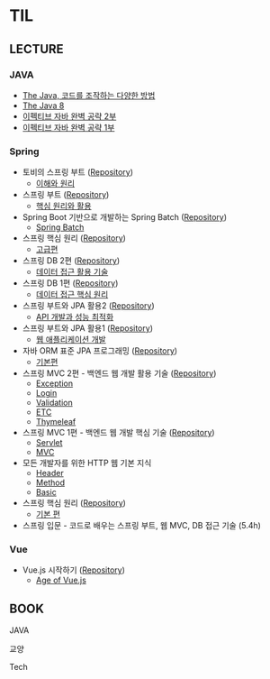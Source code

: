 # TIL

## LECTURE

### JAVA

- [The Java, 코드를 조작하는 다양한 방법](https://jihunparkme.github.io/the-java/)
- [The Java 8](https://jihunparkme.github.io/the-java/)
- [이펙티브 자바 완벽 공략 2부](https://jihunparkme.github.io/Effective-Java-Class-Interface-Generics/)
- [이펙티브 자바 완벽 공략 1부](https://jihunparkme.github.io/Effective-Java-Object/)

### Spring

- 토비의 스프링 부트 ([Repository](https://github.com/jihunparkme/inflearn-toby-spring-boot))
  - [이해와 원리](https://jihunparkme.github.io/toby-spring-boot/)
- 스프링 부트 ([Repository](https://github.com/jihunparkme/Inflearn-Spring-Boot))
  - [핵심 원리와 활용](https://jihunparkme.github.io/spring-boot/)
- Spring Boot 기반으로 개발하는 Spring Batch ([Repository](https://github.com/jihunparkme/Inflearn-Spring-Batch))
  - [Spring Batch](https://jihunparkme.github.io/Spring-Boot-base-Spring-Batch/)
- 스프링 핵심 원리 ([Repository](https://github.com/jihunparkme/Inflearn-Spring-Core-Principles-Advanced))
  - [고급편](https://jihunparkme.github.io/Spring-Core-Principles-Advanced/)
- 스프링 DB 2편 ([Repository](https://github.com/jihunparkme/Inflearn-Spring-DB))
  - [데이터 접근 활용 기술](https://jihunparkme.github.io/Spring-DB-Part2/)
- 스프링 DB 1편 ([Repository](https://github.com/jihunparkme/Inflearn-Spring-DB))
  - [데이터 접근 핵심 원리](https://jihunparkme.github.io/Spring-DB-Part1/)
- 스프링 부트와 JPA 활용2 ([Repository](https://github.com/jihunparkme/inflearn-spring-jpa-roadmap/tree/main/jpa-web-jpashop))
  - [API 개발과 성능 최적화](https://jihunparkme.github.io/JPA-API-and-performance-optimization/)
- 스프링 부트와 JPA 활용1 ([Repository](https://github.com/jihunparkme/inflearn-spring-jpa-roadmap/tree/main/jpa-web-jpashop))
  - [웹 애플리케이션 개발](https://jihunparkme.github.io/JPA-Web-Application/)
- 자바 ORM 표준 JPA 프로그래밍 ([Repository](https://github.com/jihunparkme/inflearn-spring-jpa-roadmap))
  - [기본편](https://jihunparkme.github.io/JPA-Programming-base/)
- 스프링 MVC 2편 - 백엔드 웹 개발 활용 기술 ([Repository](https://github.com/jihunparkme/Inflearn_Spring_MVC_Part-2))
  - [Exception](https://jihunparkme.github.io/Spring-MVC-Part2-Exception/)
  - [Login](https://jihunparkme.github.io/Spring-MVC-Part2-Login/)
  - [Validation](https://jihunparkme.github.io/Spring-MVC-Part2-Validation/)
  - [ETC](https://jihunparkme.github.io/Spring-MVC-Part2-Etc/)
  - [Thymeleaf](https://jihunparkme.github.io/Spring-MVC-Part2-Thymeleaf/)
- 스프링 MVC 1편 - 백엔드 웹 개발 핵심 기술 ([Repository](https://github.com/jihunparkme/Inflearn_Spring_MVC_Part-1))
  - [Servlet](https://jihunparkme.github.io/Spring-MVC-Part1-Servlet/)
  - [MVC](https://jihunparkme.github.io/Spring-MVC-Part1-MVC/)
- 모든 개발자를 위한 HTTP 웹 기본 지식
  - [Header](https://jihunparkme.github.io/Http-Web-Network_header/)
  - [Method](https://jihunparkme.github.io/Http-Web-Network_method/)
  - [Basic](https://jihunparkme.github.io/Http-Web-Network_basic/)
- 스프링 핵심 원리 ([Repository](https://github.com/jihunparkme/Inflearn_Spring2_Core_Principles))
  - [기본 편](https://jihunparkme.github.io/Spring-Core/)
- 스프링 입문 - 코드로 배우는 스프링 부트, 웹 MVC, DB 접근 기술 (5.4h)

### Vue

- Vue.js 시작하기 ([Repository](https://github.com/jihunparkme/learn-vue-js))
  - [Age of Vue.js](https://data-make.tistory.com/747)

## BOOK

JAVA

교양

Tech